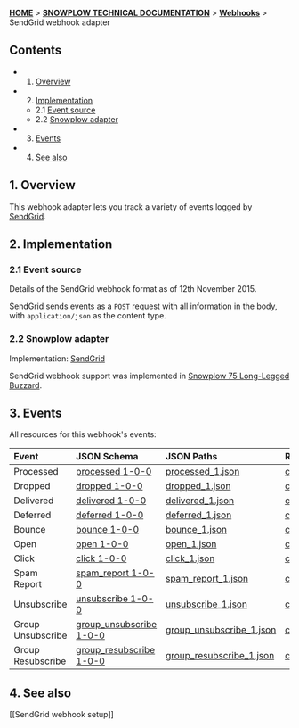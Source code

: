 <a name="top" />

[**HOME**](Home) > [**SNOWPLOW TECHNICAL DOCUMENTATION**](Snowplow-technical-documentation) > [**Webhooks**](Webhooks) > SendGrid webhook adapter

## Contents

- 1. [Overview](#overview)
- 2. [Implementation](#implementation)
  - 2.1 [Event source](#source)
  - 2.2 [Snowplow adapter](#adapter)
- 3. [Events](#events)
- 4. [See also](#see-also)

<a name="overview" />

## 1. Overview

This webhook adapter lets you track a variety of events logged by [SendGrid][sendgrid-website].

<a name="implementation" />

## 2. Implementation

<a name="source" />

### 2.1 Event source

Details of the SendGrid webhook format as of 12th November 2015.

SendGrid sends events as a `POST` request with all information in the body, with `application/json` as the content type.

<a name="adapter" />

### 2.2 Snowplow adapter

Implementation: [SendGrid][sendgrid-adapter]

SendGrid webhook support was implemented in [Snowplow 75 Long-Legged Buzzard][snowplow-release].

<a name="events" />

## 3. Events

All resources for this webhook's events:

| **Event**         | **JSON Schema**                                            | **JSON Paths**                                             | **Redshift Table**                                            |
|:------------------|:-----------------------------------------------------------|:-----------------------------------------------------------|:--------------------------------------------------------------|
| Processed         | [processed 1-0-0][processed-json-schema]                  | [processed_1.json][processed-json-paths]                  | [com_sendgrid_processed_1.sql][processed-sql]                |
| Dropped           | [dropped 1-0-0][dropped-json-schema]                      | [dropped_1.json][dropped-json-paths]                      | [com_sendgrid_dropped_1.sql][dropped-sql]                    |
| Delivered         | [delivered 1-0-0][delivered-json-schema]                  | [delivered_1.json][delivered-json-paths]                  | [com_sendgrid_delivered_1.sql][delivered-sql]                |
| Deferred          | [deferred 1-0-0][deferred-json-schema]                    | [deferred_1.json][deferred-json-paths]                    | [com_sendgrid_deferred_1.sql][deferred-sql]                  |
| Bounce            | [bounce 1-0-0][bounce-json-schema]                        | [bounce_1.json][bounce-json-paths]                        | [com_sendgrgid_bounce_1.sql][bounce-sql]                     |
| Open              | [open 1-0-0][open-json-schema]                            | [open_1.json][open-json-paths]                            | [com_sendgrid_open_1.sql][open-sql]                          |
| Click             | [click 1-0-0][click-json-schema]                          | [click_1.json][click-json-paths]                          | [com_sendgrid_click_1.sql][click-sql]                        |
| Spam Report       | [spam_report 1-0-0][spam_report-json-schema]              | [spam_report_1.json][spam_report-json-paths]              | [com_sendgrid_spam_report_1.sql][spam_report-sql]            |
| Unsubscribe       | [unsubscribe 1-0-0][unsubscribe-json-schema]              | [unsubscribe_1.json][unsubscribe-json-paths]              | [com_sendgrid_unsubscribe_1.sql][unsubscribe-sql]            |
| Group Unsubscribe | [group_unsubscribe 1-0-0][group_unsubscribe-json-schema]  | [group_unsubscribe_1.json][group_unsubscribe-json-paths]  | [com_sendgrid_group_unsubscribe_1.sql][group_unsubscribe-sql]|
| Group Resubscribe | [group_resubscribe 1-0-0][group_resubscribe-json-schema]  | [group_resubscribe_1.json][group_resubscribe-json-paths]  | [com_sendgrid_resubscribe_1.sql][group_resubscribe-sql]      |


<a name="see-also" />

## 4. See also

[[SendGrid webhook setup]]

[sendgrid-website]: http://sendgrid.com/

[sendgrid-adapter]: https://github.com/snowplow/snowplow/blob/master/3-enrich/scala-common-enrich/src/main/scala/com.snowplowanalytics.snowplow.enrich/common/adapters/registry/SendgridAdapter.scala
[snowplow-release]: https://github.com/snowplow/snowplow/releases/tag/r75-long-legged-buzzard

[processed-json-schema]: https://github.com/snowplow/iglu-central/tree/master/schemas/com.sendgrid/processed/jsonschema/1-0-0
[processed-json-paths]: https://github.com/snowplow/snowplow/tree/master/4-storage/redshift-storage/jsonpaths/com.sendgrid/processed_1.json
[processed-sql]: https://github.com/snowplow/snowplow/tree/master/4-storage/redshift-storage/sql/com.sendgrid/processed_1.sql

[dropped-json-schema]: https://github.com/snowplow/iglu-central/tree/master/schemas/com.sendgrid/dropped/jsonschema/1-0-0
[dropped-json-paths]: https://github.com/snowplow/snowplow/tre0.9.11e/master/4-storage/redshift-storage/jsonpaths/com.sendgrid/dropped_1.json
[dropped-sql]: https://github.com/snowplow/snowplow/tree/master/4-storage/redshift-storage/sql/com.sendgrid/dropped_1.sql

[delivered-json-schema]: https://github.com/snowplow/iglu-central/tree/master/schemas/com.sendgrid/delivered/jsonschema/1-0-0
[delivered-json-paths]: https://github.com/snowplow/snowplow/tree/master/4-storage/redshift-storage/jsonpaths/com.sendgrid/delivered.json
[delivered-sql]: https://github.com/snowplow/snowplow/tree/master/4-storage/redshift-storage/sql/com.sendgrid/delivered.sql

[deferred-json-schema]: https://github.com/snowplow/iglu-central/tree/master/schemas/com.sendgrid/deferred/jsonschema/1-0-0
[deferred-json-paths]: https://github.com/snowplow/snowplow/tree/master/4-storage/redshift-storage/jsonpaths/com.sendgrid/deferred_1.json
[deferred-sql]: https://github.com/snowplow/snowplow/tree/master/4-storage/redshift-storage/sql/com.sendgrid/deferred_1.sql

[bounce-json-schema]: https://github.com/snowplow/iglu-central/tree/master/schemas/com.sendgrid/bounce/jsonschema/1-0-0
[bounce-json-paths]: https://github.com/snowplow/snowplow/tree/master/4-storage/redshift-storage/jsonpaths/com.sendgrid/bounce_1.json
[bounce-sql]: https://github.com/snowplow/snowplow/tree/master/4-storage/redshift-storage/sql/com.sendgrid/bounce_1.sql

[open-json-schema]: https://github.com/snowplow/iglu-central/tree/master/schemas/com.sendgrid/open/jsonschema/1-0-0
[open-json-paths]: https://github.com/snowplow/snowplow/tree/master/4-storage/redshift-storage/jsonpaths/com.sendgrid/open_1.json
[open-sql]: https://github.com/snowplow/snowplow/tree/master/4-storage/redshift-storage/sql/com.sendgrid/open_1.sql

[click-json-schema]: https://github.com/snowplow/iglu-central/tree/master/schemas/com.sendgrid/click/jsonschema/1-0-0
[click-json-paths]: https://github.com/snowplow/snowplow/tree/master/4-storage/redshift-storage/jsonpaths/com.sendgrid/click_1.json
[click-sql]: https://github.com/snowplow/snowplow/tree/master/4-storage/redshift-storage/sql/com.sendgrid/click_1.sql

[spam_report-json-schema]: https://github.com/snowplow/iglu-central/tree/master/schemas/com.sendgrid/spam_report/jsonschema/1-0-0
[spam_report-json-paths]: https://github.com/snowplow/snowplow/tree/master/4-storage/redshift-storage/jsonpaths/com.sendgrid/spam_report_1.json
[spam_report-sql]: https://github.com/snowplow/snowplow/tree/master/4-storage/redshift-storage/sql/com.sendgrid/spam_report_1.sql

[unsubscribe-json-schema]: https://github.com/snowplow/iglu-central/tree/master/schemas/com.sendgrid/unsubscribe/jsonschema/1-0-0
[unsubscribe-json-paths]: https://github.com/snowplow/snowplow/tree/master/4-storage/redshift-storage/jsonpaths/com.sendgrid/unsubscribe_1.json
[unsubscribe-sql]: https://github.com/snowplow/snowplow/tree/master/4-storage/redshift-storage/sql/com.sendgrid/unsubscribe_1.sql

[unsubscribe-json-schema]: https://github.com/snowplow/iglu-central/tree/master/schemas/com.sendgrid/unsubscribe/jsonschema/1-0-0
[unsubscribe-json-paths]: https://github.com/snowplow/snowplow/tree/master/4-storage/redshift-storage/jsonpaths/com.sendgrid/unsubscribe_1.json
[unsubscribe-sql]: https://github.com/snowplow/snowplow/tree/master/4-storage/redshift-storage/sql/com.sendgrid/unsubscribe_1.sql

[group_unsubscribe-json-schema]: https://github.com/snowplow/iglu-central/tree/master/schemas/com.sendgrid/group_unsubscribe/jsonschema/1-0-0
[group_unsubscribe-json-paths]: https://github.com/snowplow/snowplow/tree/master/4-storage/redshift-storage/jsonpaths/com.sendgrid/group_unsubscribe_1.json
[group_unsubscribe-sql]: https://github.com/snowplow/snowplow/tree/master/4-storage/redshift-storage/sql/com.sendgrid/group_unsubscribe_1.sql

[group_resubscribe-json-schema]: https://github.com/snowplow/iglu-central/tree/master/schemas/com.sendgrid/group_resubscribe/jsonschema/1-0-0
[group_resubscribe-json-paths]: https://github.com/snowplow/snowplow/tree/master/4-storage/redshift-storage/jsonpaths/com.sendgrid/group_resubscribe_1.json
[group_resubscribe-sql]: https://github.com/snowplow/snowplow/tree/master/4-storage/redshift-storage/sql/com.sendgrid/group_resubscribe_1.sql
